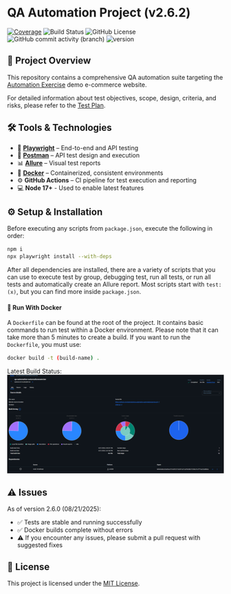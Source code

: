 # QA Automation Project (v2.6.2)

[![Coverage](https://img.shields.io/badge/Coverage-100%25-brightgreen)](https://github.com/destrutoyt/yourrepo)
![Build Status](https://img.shields.io/github/actions/workflow/status/destrutoyt/qa-automation-automationexercise/playwright.yml)
![GitHub License](https://img.shields.io/github/license/destrutoyt/qa-automation-automationexercise)
![GitHub commit activity (branch)](https://img.shields.io/github/commit-activity/t/destrutoyt/qa-automation-automationexercise/main)
![version](https://img.shields.io/badge/version-2.6.2-blue)

## 🚀 Project Overview

This repository contains a comprehensive QA automation suite targeting the [Automation Exercise](https://automationexercise.com/) demo e-commerce website.

For detailed information about test objectives, scope, design, criteria, and risks, please refer to the [Test Plan](https://github.com/destrutoyt/qa-automation-automationexercise/blob/main/docs/test-plan.md).

## 🛠 Tools & Technologies

- 🧪 **[Playwright](https://playwright.dev/)** – End-to-end and API testing  
- 🔭 **[Postman](https://www.postman.com/)** – API test design and execution  
- 📊 **[Allure](https://allurereport.org/)** – Visual test reports 
- 🐳 **[Docker](https://www.docker.com/)** – Containerized, consistent environments  
- ⚙️ **GitHub Actions** – CI pipeline for test execution and reporting
- 💻 **Node 17+** - Used to enable latest features

## ⚙️ Setup & Installation

Before executing any scripts from `package.json`, execute the following in order:

``` bash
npm i
npx playwright install --with-deps
```
After all dependencies are installed, there are a variety of scripts that you can use to execute test by group, debugging test, run all tests, or run all tests and automatically create an Allure report. Most scripts start with `test:(x)`, but you can find more inside `package.json`.

#### 🐳 Run With Docker
A `Dockerfile` can be found at the root of the project. It contains basic commands to run test within a Docker environment. Please note that it can take more than 5 minutes to create a build. If you want to run the `Dockerfile`, you must use:
```bash
docker build -t (build-name) .
```
Latest Build Status:
![Latest Build](./images/docker-success-build.png)

## ⚠️ Issues
As of version 2.6.0 (08/21/2025):  
- ✅ Tests are stable and running successfully  
- ✅ Docker builds complete without errors  
- ⚠️ If you encounter any issues, please submit a pull request with suggested fixes

## 📄 License

This project is licensed under the [MIT License](https://github.com/destrutoyt/qa-automation-automationexercise/blob/main/LICENSE).
